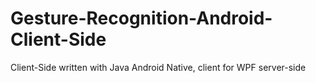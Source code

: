 # Gesture-Recognition-Android-Client-Side
Client-Side written with Java Android Native, client for WPF server-side
